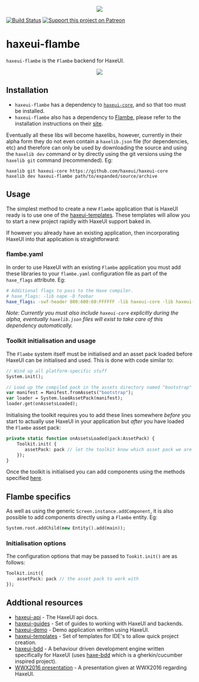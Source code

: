 <p align="center">
  <img src="http://haxeui.org/db/haxeui2-warning.png"/>
</p>

[![Build Status](https://travis-ci.org/haxeui/haxeui-flambe.svg?branch=master)](https://travis-ci.org/haxeui/haxeui-flambe)
[![Support this project on Patreon](http://haxeui.org/db/patreon_button.png)](https://www.patreon.com/haxeui)

# haxeui-flambe
`haxeui-flambe` is the `Flambe` backend for HaxeUI.

<p align="center">
	<img src="https://github.com/haxeui/haxeui-flambe/raw/master/screen.png" />
</p>

## Installation
 * `haxeui-flambe` has a dependency to <a href="https://github.com/haxeui/haxeui-core">`haxeui-core`</a>, and so that too must be installed.
 * `haxeui-flambe` also has a dependency to <a href="https://github.com/aduros/flambe">Flambe</a>, please refer to the installation instructions on their <a href="https://github.com/aduros/flambe">site</a>.
 
Eventually all these libs will become haxelibs, however, currently in their alpha form they do not even contain a `haxelib.json` file (for dependencies, etc) and therefore can only be used by downloading the source and using the `haxelib dev` command or by directly using the git versions using the `haxelib git` command (recommended). Eg:

```
haxelib git haxeui-core https://github.com/haxeui/haxeui-core
haxelib dev haxeui-flambe path/to/expanded/source/archive
```

## Usage
The simplest method to create a new `Flambe` application that is HaxeUI ready is to use one of the <a href="https://github.com/haxeui/haxeui-templates">haxeui-templates</a>. These templates will allow you to start a new project rapidly with HaxeUI support baked in. 

If however you already have an existing application, then incorporating HaxeUI into that application is straightforward:

### flambe.yaml
In order to use HaxeUI with an existing `Flambe` application you must add these libraries to your `flambe.yaml` configuration file as part of the `haxe_flags` attribute. Eg:

```yaml
# Additional flags to pass to the Haxe compiler.
# haxe_flags: -lib nape -D foobar
haxe_flags: -swf-header 800:600:60:FFFFFF -lib haxeui-core -lib haxeui-flambe
```

_Note: Currently you must also include `haxeui-core` explicitly during the alpha, eventually `haxelib.json` files will exist to take care of this dependency automatically._

### Toolkit initialisation and usage
The `Flambe` system itself must be initialised and an asset pack loaded before HaxeUI can be initialised and used. This is done with code similar to:

```haxe
// Wind up all platform-specific stuff
System.init();

// Load up the compiled pack in the assets directory named "bootstrap"
var manifest = Manifest.fromAssets("bootstrap");
var loader = System.loadAssetPack(manifest);
loader.get(onAssetsLoaded);
```

Initialising the toolkit requires you to add these lines somewhere _before_ you start to actually use HaxeUI in your application but _after_ you have loaded the `Flambe` asset pack:
 
```haxe
private static function onAssetsLoaded(pack:AssetPack) {
    Toolkit.init( {
       assetPack: pack // let the toolkit know which asset pack we are using
    });
}
```

Once the toolkit is initialised you can add components using the methods specified <a href="https://github.com/haxeui/haxeui-core#adding-components-using-haxe-code">here</a>.

## Flambe specifics

As well as using the generic `Screen.instance.addComponent`, it is also possible to add components directly using a `Flambe` entity. Eg:

```haxe
System.root.addChild(new Entity().add(main));
```

### Initialisation options
The configuration options that may be passed to `Tookit.init()` are as follows:

```haxe
Toolkit.init({
    assetPack: pack // the asset pack to work with
});
```

## Addtional resources
* <a href="http://haxeui.github.io/haxeui-api/">haxeui-api</a> - The HaxeUI api docs.
* <a href="https://github.com/haxeui/haxeui-guides">haxeui-guides</a> - Set of guides to working with HaxeUI and backends.
* <a href="https://github.com/haxeui/haxeui-demo">haxeui-demo</a> - Demo application written using HaxeUI.
* <a href="https://github.com/haxeui/haxeui-templates">haxeui-templates</a> - Set of templates for IDE's to allow quick project creation.
* <a href="https://github.com/haxeui/haxeui-bdd">haxeui-bdd</a> - A behaviour driven development engine written specifically for HaxeUI (uses <a href="https://github.com/haxeui/haxe-bdd">haxe-bdd</a> which is a gherkin/cucumber inspired project).
* <a href="https://www.youtube.com/watch?v=L8J8qrR2VSg&feature=youtu.be">WWX2016 presentation</a> - A presentation given at WWX2016 regarding HaxeUI.

